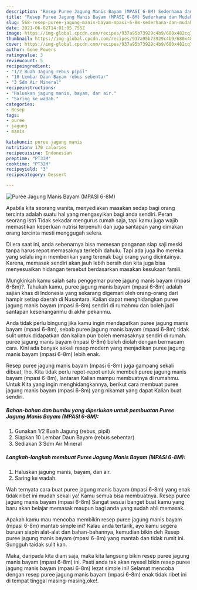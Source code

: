 ```yaml
---
description: "Resep Puree Jagung Manis Bayam (MPASI 6-8M) Sederhana dan Mudah Dibuat"
title: "Resep Puree Jagung Manis Bayam (MPASI 6-8M) Sederhana dan Mudah Dibuat"
slug: 568-resep-puree-jagung-manis-bayam-mpasi-6-8m-sederhana-dan-mudah-dibuat
date: 2021-06-02T14:01:05.755Z
image: https://img-global.cpcdn.com/recipes/937a95b73929c4b9/680x482cq70/puree-jagung-manis-bayam-mpasi-6-8m-foto-resep-utama.jpg
thumbnail: https://img-global.cpcdn.com/recipes/937a95b73929c4b9/680x482cq70/puree-jagung-manis-bayam-mpasi-6-8m-foto-resep-utama.jpg
cover: https://img-global.cpcdn.com/recipes/937a95b73929c4b9/680x482cq70/puree-jagung-manis-bayam-mpasi-6-8m-foto-resep-utama.jpg
author: Gene Powers
ratingvalue: 3
reviewcount: 5
recipeingredient:
- "1/2 Buah Jagung rebus pipil"
- "10 Lembar Daun Bayam rebus sebentar"
- "3 Sdm Air Mineral"
recipeinstructions:
- "Haluskan jagung manis, bayam, dan air."
- "Saring ke wadah."
categories:
- Resep
tags:
- puree
- jagung
- manis

katakunci: puree jagung manis 
nutrition: 170 calories
recipecuisine: Indonesian
preptime: "PT33M"
cooktime: "PT32M"
recipeyield: "3"
recipecategory: Dessert

---
```



![Puree Jagung Manis Bayam (MPASI 6-8M)](https://img-global.cpcdn.com/recipes/937a95b73929c4b9/680x482cq70/puree-jagung-manis-bayam-mpasi-6-8m-foto-resep-utama.jpg)

Apabila kita seorang wanita, menyediakan masakan sedap bagi orang tercinta adalah suatu hal yang mengasyikan bagi anda sendiri. Peran seorang istri Tidak sekadar mengurus rumah saja, tapi kamu juga wajib memastikan keperluan nutrisi terpenuhi dan juga santapan yang dimakan orang tercinta mesti menggugah selera.

Di era  saat ini, anda sebenarnya bisa memesan panganan siap saji meski tanpa harus repot memasaknya terlebih dahulu. Tapi ada juga lho mereka yang selalu ingin memberikan yang terenak bagi orang yang dicintainya. Karena, memasak sendiri akan jauh lebih bersih dan kita juga bisa menyesuaikan hidangan tersebut berdasarkan masakan kesukaan famili. 



Mungkinkah kamu salah satu penggemar puree jagung manis bayam (mpasi 6-8m)?. Tahukah kamu, puree jagung manis bayam (mpasi 6-8m) adalah sajian khas di Indonesia yang sekarang digemari oleh orang-orang dari hampir setiap daerah di Nusantara. Kalian dapat menghidangkan puree jagung manis bayam (mpasi 6-8m) sendiri di rumahmu dan boleh jadi santapan kesenanganmu di akhir pekanmu.

Anda tidak perlu bingung jika kamu ingin mendapatkan puree jagung manis bayam (mpasi 6-8m), sebab puree jagung manis bayam (mpasi 6-8m) tidak sulit untuk didapatkan dan kalian pun boleh memasaknya sendiri di rumah. puree jagung manis bayam (mpasi 6-8m) boleh diolah dengan bermacam cara. Kini ada banyak sekali resep modern yang menjadikan puree jagung manis bayam (mpasi 6-8m) lebih enak.

Resep puree jagung manis bayam (mpasi 6-8m) juga gampang sekali dibuat, lho. Kita tidak perlu repot-repot untuk membeli puree jagung manis bayam (mpasi 6-8m), lantaran Kalian mampu membuatnya di rumahmu. Untuk Kita yang ingin menghidangkannya, berikut cara membuat puree jagung manis bayam (mpasi 6-8m) yang nikamat yang dapat Kalian buat sendiri.

<!--inarticleads1-->

##### Bahan-bahan dan bumbu yang diperlukan untuk pembuatan Puree Jagung Manis Bayam (MPASI 6-8M):

1. Gunakan 1/2 Buah Jagung (rebus, pipil)
1. Siapkan 10 Lembar Daun Bayam (rebus sebentar)
1. Sediakan 3 Sdm Air Mineral




<!--inarticleads2-->

##### Langkah-langkah membuat Puree Jagung Manis Bayam (MPASI 6-8M):

1. Haluskan jagung manis, bayam, dan air.
1. Saring ke wadah.




Wah ternyata cara buat puree jagung manis bayam (mpasi 6-8m) yang enak tidak ribet ini mudah sekali ya! Kamu semua bisa membuatnya. Resep puree jagung manis bayam (mpasi 6-8m) Sangat sesuai banget buat kamu yang baru akan belajar memasak maupun bagi anda yang sudah ahli memasak.

Apakah kamu mau mencoba membikin resep puree jagung manis bayam (mpasi 6-8m) mantab simple ini? Kalau anda tertarik, ayo kamu segera buruan siapin alat-alat dan bahan-bahannya, kemudian bikin deh Resep puree jagung manis bayam (mpasi 6-8m) yang mantab dan tidak rumit ini. Sungguh taidak sulit kan. 

Maka, daripada kita diam saja, maka kita langsung bikin resep puree jagung manis bayam (mpasi 6-8m) ini. Pasti anda tak akan nyesel bikin resep puree jagung manis bayam (mpasi 6-8m) lezat simple ini! Selamat mencoba dengan resep puree jagung manis bayam (mpasi 6-8m) enak tidak ribet ini di tempat tinggal masing-masing,oke!.


